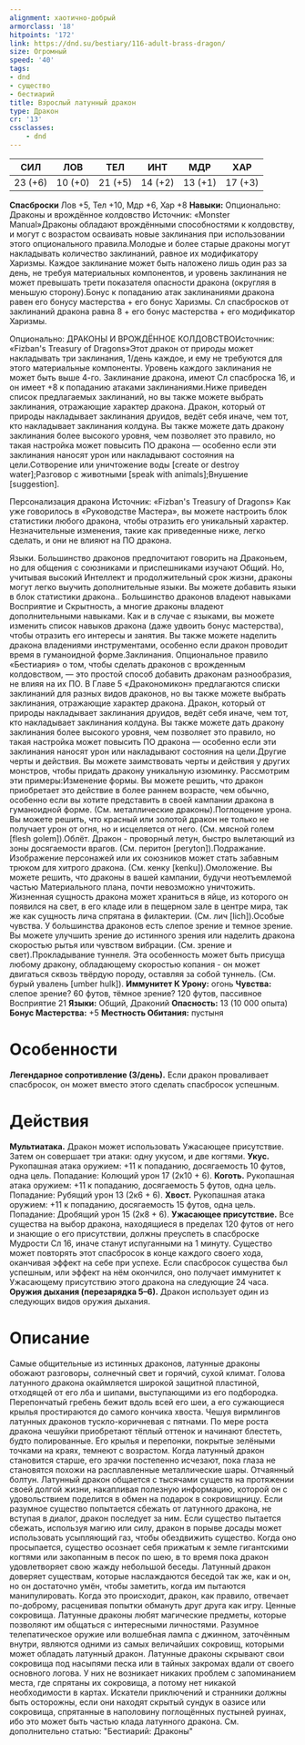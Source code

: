 ```yaml
---
alignment: хаотично-добрый
armorclass: '18'
hitpoints: '172'
link: https://dnd.su/bestiary/116-adult-brass-dragon/
size: Огромный
speed: '40'
tags:
- dnd
- существо
- бестиарий
title: Взрослый латунный дракон
type: Дракон
cr: '13'
cssclasses:
    - dnd
---
```



| СИЛ | ЛОВ | ТЕЛ | ИНТ | МДР | ХАР |
|---|---|---|---|---|---|
| 23 (+6) | 10 (+0) | 21 (+5) | 14 (+2) | 13 (+1) | 17 (+3) |
**Спасброски** Лов +5, Тел +10, Мдр +6, Хар +8
**Навыки:** Опционально: Драконы и врождённое колдовство
Источник: «Monster Manual»Драконы обладают врождёнными способностями к колдовству, и могут с возрастом осваивать новые заклинания при использовании этого опционального правила.Молодые и более старые драконы могут накладывать количество заклинаний, равное их модификатору Харизмы. Каждое заклинание может быть наложено лишь один раз за день, не требуя материальных компонентов, и уровень заклинания не может превышать трети показателя опасности дракона (округляя в меньшую сторону).Бонус к попаданию атак заклинаниями дракона равен его бонусу мастерства + его бонус Харизмы. Сл спасбросков от заклинаний дракона равна 8 + его бонус мастерства + его модификатор Харизмы.

Опционально: ДРАКОНЫ И ВРОЖДЁННОЕ КОЛДОВСТВОИсточник: «Fizban's Treasury of Dragons»Этот дракон от природы может накладывать три заклинания, 1/день каждое, и ему не требуются для этого материальные компоненты. Уровень каждого заклинания не может быть выше 4-го. Заклинание дракона, имеют Сл спасброска 16, и он имеет +8 к попаданию атаками заклинаниями.Ниже приведен список предлагаемых заклинаний, но вы также можете выбрать заклинания, отражающие характер дракона. Дракон, который от природы накладывает заклинания друидов, ведёт себя иначе, чем тот, кто накладывает заклинания колдуна. Вы также можете дать дракону заклинания более высокого уровня, чем позволяет это правило, но такая настройка может повысить ПО дракона — особенно если эти заклинания наносят урон или накладывают состояния на цели.Сотворение или уничтожение воды [create or destroy water];Разговор с животными [speak with animals];Внушение [suggestion].

Персонализация дракона
Источник: «Fizban's Treasury of Dragons»
Как уже говорилось в «Руководстве Мастера», вы можете настроить блок статистики любого дракона, чтобы отразить его уникальный характер. Незначительные изменения, такие как приведенные ниже, легко сделать, и они не влияют на ПО дракона.

Языки. Большинство драконов предпочитают говорить на Драконьем, но для общения с союзниками и приспешниками изучают Общий. Но, учитывая высокий Интеллект и продолжительный срок жизни, драконы могут легко выучить дополнительные языки. Вы можете добавить языки в блок статистики дракона.. Большинство драконов владеют навыками Восприятие и Скрытность, а многие драконы владеют дополнительными навыками. Как и в случае с языками, вы можете изменить список навыков дракона (даже удвоить бонус мастерства), чтобы отразить его интересы и занятия. Вы также можете наделить дракона владениями инструментами, особенно если дракон проводит время в гуманоидной форме.Заклинания. Опциональное правило «Бестиария» о том, чтобы сделать драконов с врожденным колдовством, — это простой способ добавить драконам разнообразия, не влияя на их ПО. В Главе 5 «Дракономикон» предлагаются списки заклинаний для разных видов драконов, но вы также можете выбрать заклинания, отражающие характер дракона. Дракон, который от природы накладывает заклинания друидов, ведёт себя иначе, чем тот, кто накладывает заклинания колдуна. Вы также можете дать дракону заклинания более высокого уровня, чем позволяет это правило, но такая настройка может повысить ПО дракона — особенно если эти заклинания наносят урон или накладывают состояния на цели.Другие черты и действия. Вы можете заимствовать черты и действия у других монстров, чтобы придать дракону уникальную изюминку. Рассмотрим эти примеры:Изменение формы. Вы можете решить, что дракон приобретает это действие в более раннем возрасте, чем обычно, особенно если вы хотите представить в своей кампании дракона в гуманоидной форме. (См. металлические драконы).Поглощение урона. Вы можете решить, что красный или золотой дракон не только не получает урон от огня, но и исцеляется от него. (См. мясной голем [flesh golem]).Облёт. Дракон - проворный летун, быстро вылетающий из зоны досягаемости врагов. (См. перитон [peryton]).Подражание. Изображение персонажей или их союзников может стать забавным трюком для хитрого дракона. (См. кенку [kenku]).Омоложение. Вы можете решить, что драконы в вашей кампании, будучи неотъемлемой частью Материального плана, почти невозможно уничтожить. Жизненная сущность дракона может храниться в яйце, из которого он появился на свет, в его кладе или в пещерном зале в центре мира, так же как сущность лича спрятана в филактерии. (См. лич [lich]).Особые чувства. У большинства драконов есть слепое зрение и темное зрение. Вы можете улучшить зрение до истинного зрения или наделить дракона скоростью рытья или чувством вибрации. (См. зрение и свет).Прокладывание туннеля.  Эта особенность может быть присуща любому дракону, обладающему скоростью копания - он может двигаться сквозь твёрдую породу, оставляя за собой туннель. (См. бурый увалень [umber hulk]).
**Иммунитет К Урону:** огонь
**Чувства:** слепое зрение? 60 футов, тёмное зрение? 120 футов, пассивное Восприятие 21
**Языки:** Общий, Драконий
**Опасность:** 13 (10 000 опыта)
**Бонус Мастерства:** +5
**Местность Обитания:** пустыня


# Особенности
**Легендарное сопротивление (3/день).** Если дракон проваливает спасбросок, он может вместо этого сделать спасбросок успешным.


# Действия
**Мультиатака.** Дракон может использовать Ужасающее присутствие. Затем он совершает три атаки: одну укусом, и две когтями.
**Укус.** Рукопашная атака оружием: +11 к попаданию, досягаемость 10 футов, одна цель. Попадание: Колющий урон 17 (2к10 + 6).
**Коготь.** Рукопашная атака оружием: +11 к попаданию, досягаемость 5 футов, одна цель. Попадание: Рубящий урон 13 (2к6 + 6).
**Хвост.** Рукопашная атака оружием: +11 к попаданию, досягаемость 15 футов, одна цель. Попадание: Дробящий урон 15 (2к8 + 6).
**Ужасающее присутствие.** Все существа на выбор дракона, находящиеся в пределах 120 футов от него и знающие о его присутствии, должны преуспеть в спасброске Мудрости Сл 16, иначе станут испуганными на 1 минуту. Существо может повторять этот спасбросок в конце каждого своего хода, оканчивая эффект на себе при успехе. Если спасбросок существа был успешным, или эффект на нём окончился, оно получает иммунитет к Ужасающему присутствию этого дракона на следующие 24 часа.
**Оружия дыхания (перезарядка 5–6).** Дракон использует один из следующих видов оружия дыхания.


# Описание
Самые общительные из истинных драконов, латунные драконы обожают разговоры, солнечный свет и горячий, сухой климат. Голова латунного дракона окаймляется широкой защитной пластиной, отходящей от его лба и шипами, выступающими из его подбородка. Перепончатый гребень бежит вдоль всей его шеи, а его сужающиеся крылья простираются до самого кончика хвоста. Чешуя вирмлингов латунных драконов тускло-коричневая с пятнами. По мере роста дракона чешуйки приобретают тёплый оттенок и начинают блестеть, будто полированные. Его крылья и перепонки, покрытые зелёными точками на краях, темнеют с возрастом. Когда латунный дракон становится старше, его зрачки постепенно исчезают, пока глаза не становятся похожи на расплавленные металлические шары. Отчаянный болтун. Латунный дракон общается с тысячами существ на протяжении своей долгой жизни, накапливая полезную информацию, которой он с удовольствием поделится в обмен на подарок в сокровищницу. Если разумное существо попытается сбежать от латунного дракона, не вступая в диалог, дракон последует за ним. Если существо пытается сбежать, используя магию или силу, дракон в порыве досады может использовать усыпляющий газ, чтобы обездвижить существо. Когда оно просыпается, существо осознает себя прижатым к земле гигантскими когтями или закопанным в песок по шею, в то время пока дракон удовлетворяет свою жажду небольшой беседы. Латунный дракон доверяет существам, которые наслаждаются беседой так же, как и он, но он достаточно умён, чтобы заметить, когда им пытаются манипулировать. Когда это происходит, дракон, как правило, отвечает по-доброму, расценивая попытки обмануть друг друга как игру. Ценные сокровища. Латунные драконы любят магические предметы, которые позволяют им общаться с интересными личностями. Разумное телепатическое оружие или волшебная лампа с джинном, заточённым внутри, являются одними из самых величайших сокровищ, которыми может обладать латунный дракон. Латунные драконы скрывают свои сокровища под насыпями песка или в тайных закромах вдали от своего основного логова. У них не возникает никаких проблем с запоминанием места, где спрятаны их сокровища, а потому нет никакой необходимости в картах. Искатели приключений и странники должны быть осторожны, если они находят скрытый сундук в оазисе или сокровища, спрятанные в наполовину поглощённых пустыней руинах, ибо это может быть частью клада латунного дракона. См. дополнительно статью: "Бестиарий: Драконы"